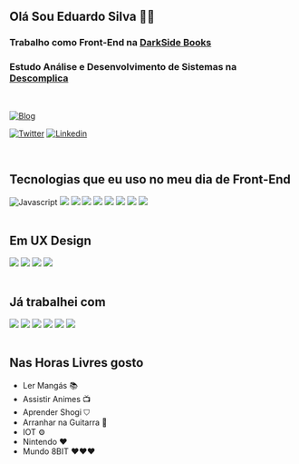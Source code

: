 
## Olá Sou Eduardo Silva 🖖🏻

### Trabalho como Front-End na <a href="https://www.darksidebooks.com.br/" target="_blank">DarkSide Books</a>

### Estudo Análise e Desenvolvimento de Sistemas na <a href="http://descomplica.com.br/" target="_blank">Descomplica</a>

<br />

[![Blog](https://img.shields.io/website-up-down-green-red/http/monip.org.svg)](https://eduardosilvajs.com.br/)

[![Twitter](https://img.shields.io/badge/Instagram-E4405F?style=for-the-badge&logo=instagram&logoColor=white)](https://www.instagram.com/eduardosilvadev/)
[![Linkedin](https://img.shields.io/badge/LinkedIn-0077B5?style=for-the-badge&logo=linkedin&logoColor=white)](https://www.linkedin.com/in/eduardo-silva-537963160/)

<br />

## Tecnologias que eu uso no meu dia de Front-End

<div style="display: block;">
  <img src="https://img.shields.io/badge/JavaScript-F7DF1E?style=for-the-badge&logo=javascript&logoColor=black" alt="Javascript"/>
  <img src="https://img.shields.io/badge/typescript-%23007ACC.svg?style=for-the-badge&logo=typescript&logoColor=white"/>
  <img src="https://img.shields.io/badge/React-20232A?style=for-the-badge&logo=react&logoColor=61DAFB"/>
  <img src="https://img.shields.io/badge/Next-black?style=for-the-badge&logo=next.js&logoColor=white"/>
  <img src="https://img.shields.io/badge/html5-%23E34F26.svg?style=for-the-badge&logo=html5&logoColor=white"/>
  <img src="https://img.shields.io/badge/css3-%231572B6.svg?style=for-the-badge&logo=css3&logoColor=white"/>
  <img src="https://img.shields.io/badge/SASS-hotpink.svg?style=for-the-badge&logo=SASS&logoColor=whit"/>
  <img src="https://img.shields.io/badge/styled--components-DB7093?style=for-the-badge&logo=styled-components&logoColor=white"/>
   <img src="https://img.shields.io/badge/firebase-ffca28?style=for-the-badge&logo=firebase&logoColor=black"/>
  
</div>
<br />

## Em UX Design

<div style="display: block;">
  <img src="https://aleen42.github.io/badges/src/photoshop.svg"/>
  <img src="https://aleen42.github.io/badges/src/illustrator.svg"/>
  <img src="https://aleen42.github.io/badges/src/after_effects.svg"/>
  <img src="https://aleen42.github.io/badges/src/premiere.svg"/>
</div>

<br />

## Já trabalhei com

<div style="display: block;">
  <img src="https://img.shields.io/badge/Vue.js-35495E?style=for-the-badge&logo=vue.js&logoColor=4FC08D"/>
  <img src="https://img.shields.io/badge/WordPress-%23117AC9.svg?style=for-the-badge&logo=WordPress&logoColor=white"/>
  <img src="https://img.shields.io/badge/GULP-%23CF4647.svg?style=for-the-badge&logo=gulp&logoColor=white"/>
  <img src="https://img.shields.io/badge/Gatsby-%23663399.svg?style=for-the-badge&logo=gatsby&logoColor=white"/>
  <img src="https://img.shields.io/badge/bootstrap-%23563D7C.svg?style=for-the-badge&logo=bootstrap&logoColor=whitee"/>
   <img src="https://img.shields.io/badge/jquery-%230769AD.svg?style=for-the-badge&logo=jquery&logoColor=white"/>
</div>

<br />


## Nas Horas Livres gosto

- Ler Mangás 📚
- Assistir Animes 📺
- Aprender Shogi ⛉
- Arranhar na Guitarra 🎸
- IOT ⚙️
- Nintendo ❤️
- Mundo 8BIT ❤️❤️❤️
